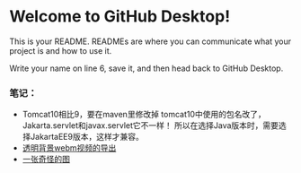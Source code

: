 # Welcome to GitHub Desktop!

This is your README. READMEs are where you can communicate what your project is and how to use it.

Write your name on line 6, save it, and then head back to GitHub Desktop.

### 笔记：  
- Tomcat10相比9，要在maven里修改掉
tomcat10中使用的包名改了，Jakarta.servlet和javax.servlet它不一样！
所以在选择Java版本时，需要选择JakartaEE9版本，这样才兼容。  
- [透明背景webm视频的导出](mynote/md/关于使用AE和ME制作透明webm.md)  
- [一张奇怪的图](MyStudy/好怪哦.html)